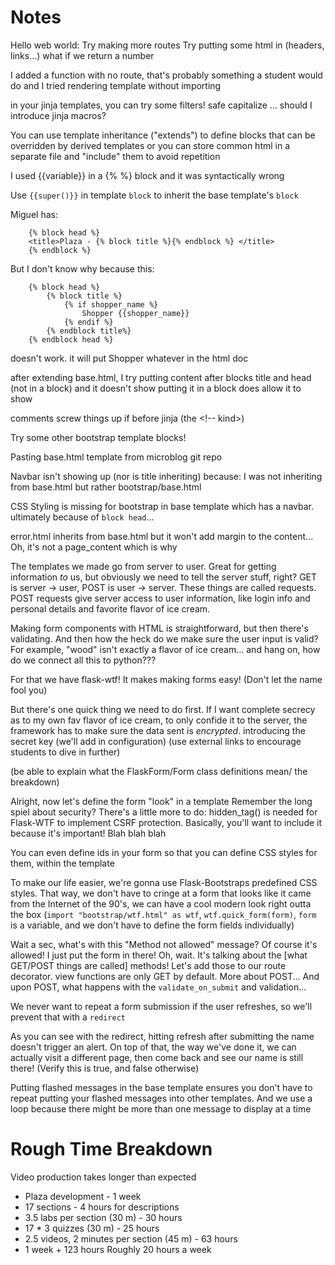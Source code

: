 Notes
=====

Hello web world:
    Try making more routes
    Try putting some html in (headers, links...)
    what if we return a number

I added a function with no route, that's probably something a student would do
and I tried rendering template without importing


in your jinja templates, you can try some filters! safe capitalize ...
should I introduce jinja macros?

You can use template inheritance ("extends") to define blocks that can be overridden by derived templates
or you can store common html in a separate file and "include" them to avoid repetition

I used {{variable}} in a {% %} block and it was syntactically wrong

Use `{{super()}}` in template `block` to inherit the base template's `block`

Miguel has:
```
    {% block head %}
    <title>Plaza - {% block title %}{% endblock %} </title>
    {% endblock %}
```
But I don't know why because this:
```
    {% block head %}
        {% block title %}
            {% if shopper_name %}
                Shopper {{shopper_name}}
            {% endif %}
        {% endblock title%}
    {% endblock head %}
```
doesn't work. it will put Shopper whatever in the html doc

after extending base.html, I try putting content after blocks title and head (not in a block) and it doesn't show
putting it in a block does allow it to show

comments screw things up if before jinja (the <!-- kind>)

Try some other bootstrap template blocks!

Pasting base.html template from microblog git repo

Navbar isn't showing up (nor is title inheriting) because: I was not inheriting from base.html but rather bootstrap/base.html

CSS Styling is missing for bootstrap in base template which has a navbar. ultimately because of `block head`...

error.html inherits from base.html but it won't add margin to the content... Oh, it's not a page_content which is why

The templates we made go from server to user. Great for getting information _to_ us, but obviously we need to tell the server stuff, right? GET is server -> user, POST is user -> server. These things are called requests. POST requests give server access to user information, like login info and personal details and favorite flavor of ice cream.

Making form components with HTML is straightforward, but then there's validating. And then how the heck do we make sure the user input is valid? For example, "wood" isn't exactly a flavor of ice cream... and hang on, how do we connect all this to python???

For that we have flask-wtf! It makes making forms easy! (Don't let the name fool you)

But there's one quick thing we need to do first. If I want complete secrecy as to my own fav flavor of ice cream, to only confide it to the server, the framework has to make sure the data sent is *encrypted*. introducing the secret key (we'll add in configuration)
(use external links to encourage students to dive in further)

(be able to explain what the FlaskForm/Form class definitions mean/ the breakdown)

Alright, now let's define the form "look" in a template
Remember the long spiel about security? There's a little more to do: hidden_tag() is needed for Flask-WTF to implement CSRF protection. Basically, you'll want to include it because it's important! Blah blah blah

You can even define ids in your form so that you can define CSS styles for them, within the template

To make our life easier, we're gonna use Flask-Bootstraps predefined CSS styles. That way, we don't have to cringe at a form that looks like it came from the Internet of the 90's, we can have a cool modern look right outta the box (`import "bootstrap/wtf.html" as wtf`, `wtf.quick_form(form)`, `form` is a variable, and we don't have to define the form fields individually)

Wait a sec, what's with this "Method not allowed" message? Of course it's allowed! I just put the form in there! Oh, wait. It's talking about the [what GET/POST things are called] methods! Let's add those to our route decorator. view functions are only GET by default. More about POST... And upon POST, what happens with the `validate_on_submit` and validation...

We never want to repeat a form submission if the user refreshes, so we'll prevent that with a `redirect`

As you can see with the redirect, hitting refresh after submitting the name doesn't trigger an alert. On top of that, the way we've done it, we can actually visit a different page, then come back and see our name is still there! (Verify this is true, and false otherwise)

Putting flashed messages in the base template ensures you don't have to repeat putting your flashed messages into other templates. And we use a loop because there might be more than one message to display at a time












Rough Time Breakdown
=====================

Video production takes longer than expected


- Plaza development - 1 week
- 17 sections - 4 hours for descriptions
- 3.5 labs per section (30 m) - 30 hours
- 17 * 3 quizzes (30 m) - 25 hours
- 2.5 videos, 2 minutes per section (45 m) - 63 hours
- 1 week + 123 hours
Roughly 20 hours a week